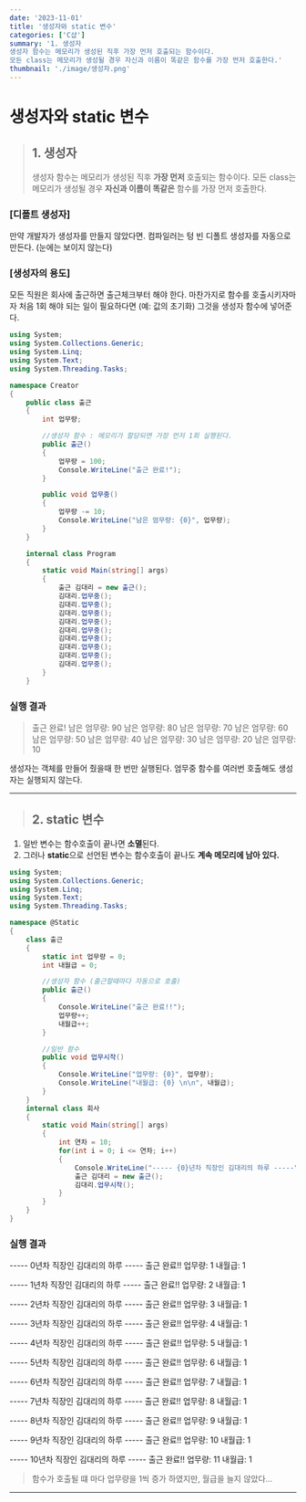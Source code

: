 ```yaml
---
date: '2023-11-01'
title: '생성자와 static 변수'
categories: ['C샵']
summary: '1. 생성자
생성자 함수는 메모리가 생성된 직후 가장 먼저 호출되는 함수이다.
모든 class는 메모리가 생성될 경우 자신과 이름이 똑같은 함수를 가장 먼저 호출한다.'
thumbnail: './image/생성자.png'
---
```


# 생성자와 static 변수

> ## 1. 생성자
>
> 생성자 함수는 메모리가 생성된 직후 **가장 먼저** 호출되는 함수이다.
> 모든 class는 메모리가 생성될 경우 **자신과 이름이 똑같은** 함수를 가장 먼저 호출한다.

### [디폴트 생성자]

만약 개발자가 생성자를 만들지 않았다면.
컴파일러는 텅 빈 디폴트 생성자를 자동으로 만든다. (눈에는 보이지 않는다)

### [생성자의 용도]

모든 직원은 회사에 출근하면 출근체크부터 해야 한다.
마찬가지로 함수를 호출시키자마자 처음 1회 해야 되는 일이 필요하다면 (예: 값의 초기화)
그것을 생성자 함수에 넣어준다.

```csharp
using System;
using System.Collections.Generic;
using System.Linq;
using System.Text;
using System.Threading.Tasks;

namespace Creator
{
    public class 출근
    {
        int 업무량;

        //생성자 함수 : 메모리가 할당되면 가장 먼저 1회 실행된다.
        public 출근()
        {
            업무량 = 100;
            Console.WriteLine("출근 완료!");
        }

        public void 업무중()
        {
            업무량 -= 10;
            Console.WriteLine("남은 엄무량: {0}", 업무량);
        }
    }

    internal class Program
    {
        static void Main(string[] args)
        {
            출근 김대리 = new 출근();
            김대리.업무중();
            김대리.업무중();
            김대리.업무중();
            김대리.업무중();
            김대리.업무중();
            김대리.업무중();
            김대리.업무중();
            김대리.업무중();
            김대리.업무중();
        }
    }
```

### 실행 결과

> 출근 완료!
> 남은 엄무량: 90
> 남은 엄무량: 80
> 남은 엄무량: 70
> 남은 엄무량: 60
> 남은 엄무량: 50
> 남은 엄무량: 40
> 남은 엄무량: 30
> 남은 엄무량: 20
> 남은 엄무량: 10

생성자는 객체를 만들어 줬을때 한 번만 실행된다.
엄무중 함수를 여러번 호출해도 생성자는 실행되지 않는다.

---

> ## 2. static 변수
1. 일반 변수는 함수호출이 끝나면 **소멸**된다.
2. 그러나 **static**으로 선언된 변수는 함수호출이 끝나도 **계속 메모리에 남아 있다.**

```csharp
using System;
using System.Collections.Generic;
using System.Linq;
using System.Text;
using System.Threading.Tasks;

namespace @Static
{
    class 출근
    {
        static int 업무량 = 0;
        int 내월급 = 0;

        //생성자 함수 (출근할때마다 자동으로 호출)
        public 출근()
        {
            Console.WriteLine("출근 완료!!");
            업무량++;
            내월급++;
        }

        //일반 함수
        public void 업무시작()
        {
            Console.WriteLine("업무량: {0}", 업무량);
            Console.WriteLine("내월급: {0} \n\n", 내월급);
        }
    }
    internal class 회사
    {
        static void Main(string[] args)
        {
            int 연차 = 10;
            for(int i = 0; i <= 연차; i++)
            {
                Console.WriteLine("----- {0}년차 직장인 김대리의 하루 -----", i);
                출근 김대리 = new 출근();
                김대리.업무시작();
            }
        }
    }
}
```

### 실행 결과

----- 0년차 직장인 김대리의 하루 -----
출근 완료!!
업무량: 1
내월급: 1

----- 1년차 직장인 김대리의 하루 -----
출근 완료!!
업무량: 2
내월급: 1

----- 2년차 직장인 김대리의 하루 -----
출근 완료!!
업무량: 3
내월급: 1

----- 3년차 직장인 김대리의 하루 -----
출근 완료!!
업무량: 4
내월급: 1

----- 4년차 직장인 김대리의 하루 -----
출근 완료!!
업무량: 5
내월급: 1

----- 5년차 직장인 김대리의 하루 -----
출근 완료!!
업무량: 6
내월급: 1

----- 6년차 직장인 김대리의 하루 -----
출근 완료!!
업무량: 7
내월급: 1

----- 7년차 직장인 김대리의 하루 -----
출근 완료!!
업무량: 8
내월급: 1

----- 8년차 직장인 김대리의 하루 -----
출근 완료!!
업무량: 9
내월급: 1

----- 9년차 직장인 김대리의 하루 -----
출근 완료!!
업무량: 10
내월급: 1

----- 10년차 직장인 김대리의 하루 -----
출근 완료!!
업무량: 11
내월급: 1

> 함수가 호출될 떄 마다 업무량을 1씩 증가 하였지만,
> 월급을 늘지 않았다...

---
